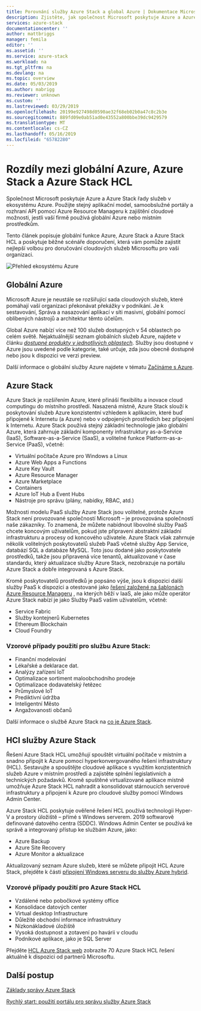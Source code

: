 ```yaml
---
title: Porovnání služby Azure Stack a global Azure | Dokumentace Microsoftu
description: Zjistěte, jak společnost Microsoft poskytuje Azure a Azure Stack řady služeb v ekosystému Azure
services: azure-stack
documentationcenter: ''
author: mattbriggs
manager: femila
editor: ''
ms.assetid: ''
ms.service: azure-stack
ms.workload: na
ms.tgt_pltfrm: na
ms.devlang: na
ms.topic: overview
ms.date: 05/03/2019
ms.author: mabrigg
ms.reviewer: unknown
ms.custom: ''
ms.lastreviewed: 03/29/2019
ms.openlocfilehash: 20199e927498d0590ae32f68eb02b0a47c8c2b3e
ms.sourcegitcommit: 889fd09e0ab51ad0e43552a800bbe39dc9429579
ms.translationtype: MT
ms.contentlocale: cs-CZ
ms.lasthandoff: 05/16/2019
ms.locfileid: "65782280"
---
```

# <a name="differences-between-global-azure-azure-stack-and-azure-stack-hci"></a>Rozdíly mezi globální Azure, Azure Stack a Azure Stack HCL

Společnost Microsoft poskytuje Azure a Azure Stack řady služeb v ekosystému Azure. Použijte stejný aplikační model, samoobslužné portály a rozhraní API pomocí Azure Resource Manageru k zajištění cloudové možnosti, jestli vaší firmě používá globální Azure nebo místním prostředkům.

Tento článek popisuje globální funkce Azure, Azure Stack a Azure Stack HCL a poskytuje běžné scénáře doporučení, která vám pomůže zajistit nejlepší volbou pro doručování cloudových služeb Microsoftu pro vaši organizaci.

![Přehled ekosystému Azure](./media/compare-azure-azure-stack/azure-family.png)

## <a name="global-azure"></a>Globální Azure

Microsoft Azure je neustále se rozšiřující sada cloudových služeb, které pomáhají vaší organizaci překonávat překážky v podnikání. Je k sestavování, Správa a nasazování aplikací v síti masivní, globální pomocí oblíbených nástrojů a architektur těmto účelům.

Global Azure nabízí více než 100 služeb dostupných v 54 oblastech po celém světě. Nejaktuálnější seznam globálních služeb Azure, najdete v článku [ *dostupné produkty v jednotlivých oblastech*](https://azure.microsoft.com/regions/services). Služby jsou dostupné v Azure jsou uvedené podle kategorie, také určuje, zda jsou obecně dostupné nebo jsou k dispozici ve verzi preview.

Další informace o globální služby Azure najdete v tématu [Začínáme s Azure](https://docs.microsoft.com/azure/#pivot=get-started&panel=get-started1).

## <a name="azure-stack"></a>Azure Stack

Azure Stack je rozšířením Azure, které přináší flexibilitu a inovace cloud computingu do místního prostředí. Nasazená místně, Azure Stack slouží k poskytování služeb Azure konzistentní vzhledem k aplikacím, které buď připojené k Internetu (a Azure) nebo v odpojených prostředích bez připojení k Internetu. Azure Stack používá stejný základní technologie jako globální Azure, která zahrnuje základní komponenty infrastruktury as-a-Service (IaaS), Software-as-a-Service (SaaS), a volitelné funkce Platform-as-a-Service (PaaS), včetně:

- Virtuální počítače Azure pro Windows a Linux
- Azure Web Apps a Functions
- Azure Key Vault
- Azure Resource Manager
- Azure Marketplace
- Containers
- Azure IoT Hub a Event Hubs
- Nástroje pro správu (plány, nabídky, RBAC, atd.)

Možnosti modelu PaaS služby Azure Stack jsou volitelné, protože Azure Stack není provozované společností Microsoft – je provozována společností naše zákazníky. To znamená, že můžete nabídnout libovolné služby PaaS chcete koncovým uživatelům, pokud jste připraveni abstraktní základní infrastrukturu a procesy od koncového uživatele. Azure Stack však zahrnuje několik volitelných poskytovatelů služeb PaaS včetně služby App Service, databází SQL a databáze MySQL. Toto jsou dodané jako poskytovatele prostředků, takže jsou připravená více tenantů, aktualizované v čase standardu, který aktualizace služby Azure Stack, nezobrazuje na portálu Azure Stack a dobře integrovaná s Azure Stack.

Kromě poskytovatelů prostředků je popsáno výše, jsou k dispozici další služby PaaS k dispozici a otestované jako [řešení založené na šablonách Azure Resource Manageru](https://github.com/Azure/AzureStack-QuickStart-Templates) , na kterých běží v IaaS, ale jako může operátor Azure Stack nabízí je jako Služby PaaS vašim uživatelům, včetně:

- Service Fabric
- Služby kontejnerů Kubernetes
- Ethereum Blockchain
- Cloud Foundry

### <a name="example-use-cases-for-azure-stack"></a>Vzorové případy použití pro službu Azure Stack:

- Finanční modelování
- Lékařské a deklarace dat.
- Analýzy zařízení IoT
- Optimalizace sortiment maloobchodního prodeje
- Optimalizace dodavatelský řetězec
- Průmyslové IoT
- Prediktivní údržba
- Inteligentní Město
- Angažovanosti občanů

Další informace o službě Azure Stack na [co je Azure Stack](azure-stack-overview.md).

## <a name="azure-stack-hci"></a>HCI služby Azure Stack 

Řešení Azure Stack HCL umožňují spouštět virtuální počítače v místním a snadno připojit k Azure pomocí hyperkonvergovaného řešení infrastruktury (HCL). Sestavujte a spouštějte cloudové aplikace s využitím konzistentních služeb Azure v místním prostředí a zajistěte splnění legislativních a technických požadavků. Kromě spuštěné virtualizované aplikace místně umožňuje Azure Stack HCL nahradit a konsolidovat stárnoucích serverové infrastruktury a připojení k Azure pro cloudové služby pomocí Windows Admin Center.

Azure Stack HCL poskytuje ověřené řešení HCL používá technologii Hyper-V a prostory úložiště – přímé s Windows serverem. 2019 softwarově definované datového centra (SDDC). Windows Admin Center se používá ke správě a integrovaný přístup ke službám Azure, jako:

- Azure Backup
- Azure Site Recovery
- Azure Monitor a aktualizace

Aktualizovaný seznam Azure služeb, které se můžete připojit HCL Azure Stack, přejděte k části [připojení Windows serveru do služby Azure hybrid](https://docs.microsoft.com/windows-server/azure-hybrid-services/index).

### <a name="example-use-cases-for-azure-stack-hci"></a>Vzorové případy použití pro Azure Stack HCL
- Vzdálené nebo pobočkové systémy office
- Konsolidace datových center
- Virtual desktop Infrastructure
- Důležité obchodní informace infrastruktury
- Nízkonákladové úložiště
- Vysoká dostupnost a zotavení po havárii v cloudu
- Podnikové aplikace, jako je SQL Server

Přejděte [HCL Azure Stack web](https://azure.microsoft.com/overview/azure-stack/hci/) zobrazíte 70 Azure Stack HCL řešení aktuálně k dispozici od partnerů Microsoftu.

## <a name="next-steps"></a>Další postup

[Základy správy Azure Stack](azure-stack-manage-basics.md)

[Rychlý start: použití portálu pro správu služby Azure Stack](azure-stack-manage-portals.md)
